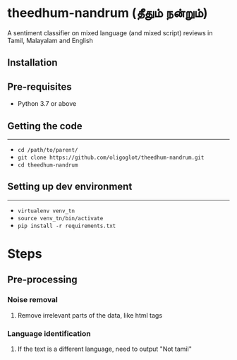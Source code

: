 # theedhum-nandrum (தீதும் நன்றும்)
A sentiment classifier on mixed language (and mixed script) reviews in Tamil, Malayalam and English

## Installation
## Pre-requisites
* Python 3.7 or above
## Getting the code
----------------
* `cd /path/to/parent/`
* `git clone https://github.com/oligoglot/theedhum-nandrum.git`
* `cd theedhum-nandrum`

## Setting up dev environment
----------------
* `virtualenv venv_tn`
* `source venv_tn/bin/activate`
* `pip install -r requirements.txt `

# Steps
## Pre-processing
### Noise removal
1. Remove irrelevant parts of the data, like html tags

### Language identification
1. If the text is a different language, need to output "Not tamil"
